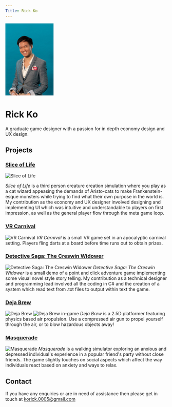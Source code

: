 ```yaml
---
Title: Rick Ko
---
```


<html>
  <head>
    <title>Rick Ko</title>
  </head>
  <body>

<img align="centre" width="150.25" height="225" src="https://raw.githubusercontent.com/KoRick95/rkdesign/main/RickKo.png" alt="This is me">

<h1>Rick Ko</h1>
A graduate game designer with a passion for in depth economy design and UX design.

<h2>Projects</h2>
<h3><a href="http://sliceoflife.com.au"> Slice of Life</a> <br> </h3>
<img align="centre" width="496.1" height="701.6" src="https://github.com/KoRick95/sliceoflifeweb/blob/main/SliceofLife.jpg?raw=true" alt="Slice of Life"> <br>

<i>Slice of Life</i> is a third person creature creation simulation where you play as a cat wizard appeasing the demands of Aristo-cats to make Frankenstein-esque monsters while trying to find what their own purpose in the world is. My contribution as the economy and UX designer involved designing and implementing UI which was intuitive and understandable to players on first impression, as well as the general player flow through the meta game loop.

<h3><a href="https://koshifu.itch.io/vr-carnival"> VR Carnival</a> <br> </h3>
<img align="centre" src="https://img.itch.zone/aW1hZ2UvODM2NjM1LzQ2ODkxNTQucG5n/original/HnmrJE.png" alt="VR Carnival">
<i>VR Carnival</i> is a small VR game set in an apocalyptic carnival setting. Players fling darts at a board before time runs out to obtain prizes.

<h3><a href="https://armgarr.itch.io/detective-saga-the-creswin-widower"> Detective Saga: The Creswin Widower</a> <br> </h3>
<img align="centre" src="https://img.itch.zone/aW1hZ2UvNjQ5NTA1LzM0ODI5ODEucG5n/original/jPT0lg.png" alt="Detective Saga: The Creswin Widower">
<i>Detective Saga: The Creswin Widower</i> is a small demo of a point and click adventure game implementing some visual novel style story telling. My contribution as a technical designer and programming lead involved all the coding in C# and the creation of a system which read text from .txt files to output within text the game.

<h3><a href="https://koshifu.itch.io/deja-brew"> Deja Brew</a> <br> </h3>
<img align="centre" src="https://img.itch.zone/aW1nLzQ2NjY4ODMucG5n/315x250%23c/04hUy0.png" alt="Deja Brew">
<img width="347" height="195" src="https://img.itch.zone/aW1hZ2UvODMyOTA0LzQ2NjcwNzQucG5n/original/3qpwrt.png" alt="Deja Brew in-game">
<i>Deja Brew</i> is a 2.5D platformer featuring physics based air propulsion. Use a compressed air gun to propel yourself through the air, or to blow hazardous objects away!

<h3><a href="https://koshifu.itch.io/masquerade"> Masquerade</a> <br> </h3>
<img align="centre" src="https://img.itch.zone/aW1nLzQzMzU2MjMucG5n/315x250%23c/O7gRh0.png" alt="Masquerade">
<i>Masquerade</i> is a walking simulator exploring an anxious and depressed individual's experience in a popular friend's party without close friends. The game slightly touches on social aspects which affect the way individuals react based on anxiety and ways to relax.

<h2>Contact</h2>
If you have any enquiries or are in need of assistance then please get in touch at <a href="mailto:korick.0005@gmail.com"> korick.0005@gmail.com</a>

  </body>
</html>
